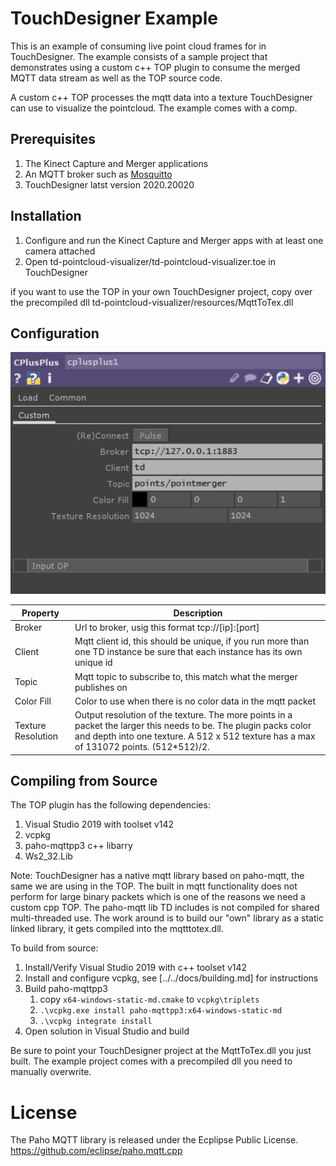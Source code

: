 # TouchDesigner Example

This is an example of consuming live point cloud frames for in TouchDesigner. The example consists of a sample project that demonstrates using a custom c++ TOP plugin to consume the merged MQTT data stream as well as the TOP source code.


A custom c++ TOP processes the mqtt data into a texture TouchDesigner can use to visualize the pointcloud. The example comes with a comp.


## Prerequisites

1. The Kinect Capture and Merger applications
1. An MQTT broker such as [Mosquitto](https://mosquitto.org)
1. TouchDesigner latst version 2020.20020

## Installation

1. Configure and run the Kinect Capture and Merger apps with at least one camera attached
1. Open td-pointcloud-visualizer/td-pointcloud-visualizer.toe in TouchDesigner

if you want to use the TOP in your own TouchDesigner project, copy over the precompiled dll td-pointcloud-visualizer/resources/MqttToTex.dll


## Configuration

![MqttToTex plugin parameters](./td-cpptop-params.png)

| Property | Description | 
| -------- | ----------- |
|Broker|Url to broker, usig this format tcp://[ip]:[port]|
|Client|Mqtt client id, this should be unique, if you run more than one TD instance be sure that each instance has its own unique id|
|Topic|Mqtt topic to subscribe to, this match what the merger publishes on|
|Color Fill|Color to use when there is no color data in the mqtt packet|
|Texture Resolution|Output resolution of the texture. The more points in a packet the larger this needs to be. The plugin packs color and depth into one texture. A 512 x 512 texture has a max of 131072 points. (512*512)/2.|

## Compiling from Source

The TOP plugin has the following dependencies:
1. Visual Studio 2019 with toolset v142
1. vcpkg
1. paho-mqttpp3 c++ libarry
1. Ws2_32.Lib

Note: TouchDesigner has a native mqtt library based on paho-mqtt, the same we are using in the TOP. The built in mqtt functionality does not perform for large binary packets which is one of the reasons we need a custom cpp TOP. The paho-mqtt lib TD includes is not compiled for shared multi-threaded use. The work around is to build our "own" library as a static linked library, it gets compiled into the mqtttotex.dll. 

To build from source:
1. Install/Verify Visual Studio 2019 with c++ toolset v142 
1. Install and configure vcpkg, see [../../docs/building.md] for instructions
1. Build paho-mqttpp3
    1. copy `x64-windows-static-md.cmake` to `vcpkg\triplets`
    1. ```.\vcpkg.exe install paho-mqttpp3:x64-windows-static-md```
	1. ```.\vcpkg integrate install```
1. Open solution in Visual Studio and build

Be sure to point your TouchDesigner project at the MqttToTex.dll you just built. The example project comes with a precompiled dll you need to manually overwrite.

# License
The Paho MQTT library is released under the Ecplipse Public License.
https://github.com/eclipse/paho.mqtt.cpp